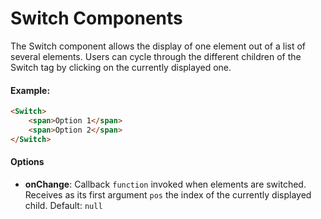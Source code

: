 # Switch Components

The Switch component allows the display of one element out of a list of several elements. Users can cycle through the different children of the Switch tag by clicking on the currently displayed one.

#### Example:

``` html
<Switch>
    <span>Option 1</span>
    <span>Option 2</span>
</Switch>
```

#### Options

* __onChange__: Callback `function` invoked when elements are switched. Receives as its first argument `pos` the index of the currently displayed child. Default: `null`
